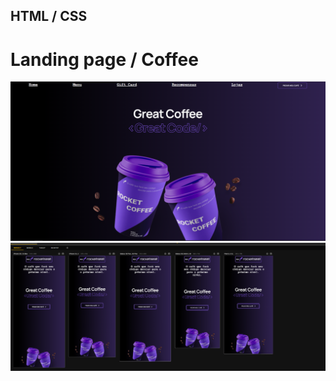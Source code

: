 <h2> HTML / CSS <h2>
<h1>Landing page / Coffee </h1>
    <img src="/src/github/Coffee-rockeat.png">
    <img src="/src/github/coffeee.png">
